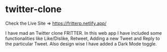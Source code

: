 # twitter-clone

Check the Live Site => https://fritterp.netlify.app/

I have mad an Twitter clone FRITTER. In this web app I have included some functionalities like Like/Dislike, Retweet, Adding a new Tweet and Reply to the particular Tweet. Also design wise I have added a Dark Mode toggle.
